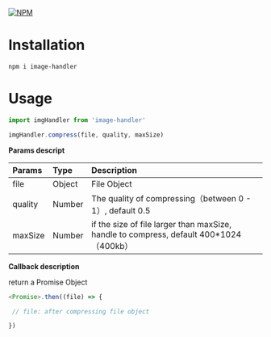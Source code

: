 [![NPM](https://nodei.co/npm/image-handler.png?compact=true)](https://nodei.co/npm/image-handler/)
# Installation

```
npm i image-handler
```

# Usage

```javascript
import imgHandler from 'image-handler'

imgHandler.compress(file, quality, maxSize)

```


**Params descript**
<table>
<thead>
<tr>
<th style="text-align:left">Params</th>
<th style="text-align:left">Type</th>
<th style="text-align:left">Description</th>
</tr>
</thead>
<tbody>
<tr>
<td style="text-align:left">file</td>
<td style="text-align:left">Object</td>
<td style="text-align:left">File Object</td>
</tr>
<tr>
<td style="text-align:left">quality</td>
<td style="text-align:left">Number</td>
<td style="text-align:left">The quality of compressing（between 0 - 1）, default 0.5 </td>
</tr>
<tr>
<td style="text-align:left">maxSize</td>
<td style="text-align:left">Number</td>
<td style="text-align:left">if the size of file larger than maxSize, handle to compress,  default 400*1024 （400kb）</td>
</tr>
</tbody>
</table>

**Callback description**

return a Promise Object

```javascript
<Promise>.then((file) => {

 // file: after compressing file object

})
```
